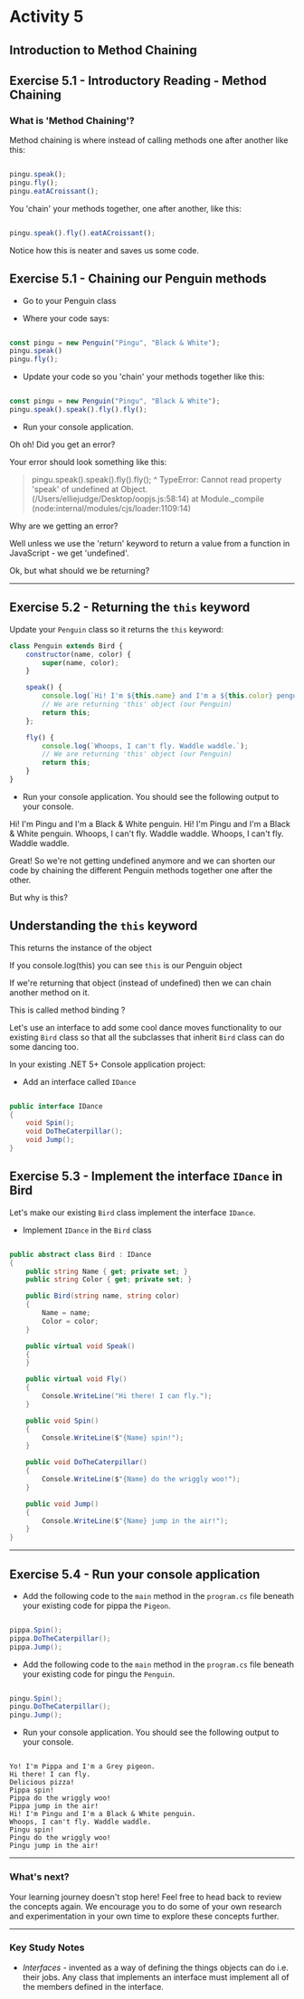# Activity 5
## Introduction to Method Chaining

## Exercise 5.1 - Introductory Reading - Method Chaining

### What is 'Method Chaining'?

Method chaining is where instead of calling methods one after another like this:

```JavaScript

pingu.speak();
pingu.fly();
pingu.eatACroissant();

```

You 'chain' your methods together, one after another, like this:

```JavaScript

pingu.speak().fly().eatACroissant();

```

Notice how this is neater and saves us some code.


## Exercise 5.1 - Chaining our Penguin methods

- Go to your Penguin class 

- Where your code says:

```JavaScript

const pingu = new Penguin("Pingu", "Black & White");
pingu.speak()
pingu.fly();


```

- Update your code so you 'chain' your methods together like this:

```JavaScript

const pingu = new Penguin("Pingu", "Black & White");
pingu.speak().speak().fly().fly();


```

- Run your console application. 

Oh oh! Did you get an error?

Your error should look something like this:


> pingu.speak().speak().fly().fly();
             ^
> TypeError: Cannot read property 'speak' of undefined
>    at Object.<anonymous> (/Users/elliejudge/Desktop/oopjs.js:58:14)
>    at Module._compile (node:internal/modules/cjs/loader:1109:14)


Why are we getting an error?

Well unless we use the 'return' keyword to return a value from a function in JavaScript - we get 'undefined'. 

Ok, but what should we be returning?

---

## Exercise 5.2 - Returning the `this` keyword

Update your `Penguin` class so it returns the `this` keyword:

```JavaScript
class Penguin extends Bird {
    constructor(name, color) {
        super(name, color); 
    }

    speak() {
        console.log(`Hi! I'm ${this.name} and I'm a ${this.color} penguin.`);
        // We are returning 'this' object (our Penguin)
        return this;
    };

    fly() {
        console.log(`Whoops, I can't fly. Waddle waddle.`);
        // We are returning 'this' object (our Penguin)
        return this;
    }
}

```

- Run your console application. You should see the following output to your console.

Hi! I'm Pingu and I'm a Black & White penguin.
Hi! I'm Pingu and I'm a Black & White penguin.
Whoops, I can't fly. Waddle waddle.
Whoops, I can't fly. Waddle waddle.

Great! So we're not getting undefined anymore and we can shorten our code by chaining the different Penguin methods together one after the other. 

But why is this?

## Understanding the `this` keyword

 This returns the instance of the object

 If you console.log(this) you can see `this` is our Penguin object

 If we're returning that object (instead of undefined) then we can chain another method on it.

 This is called method binding ?



















Let's use an interface to add some cool dance moves functionality to our existing `Bird` class so that all the subclasses that inherit `Bird` class can do some dancing too.

In your existing .NET 5+ Console application project:

- Add an interface called `IDance`

```csharp

public interface IDance
{
    void Spin();
    void DoTheCaterpillar();
    void Jump();
}

```

## Exercise 5.3 - Implement the interface `IDance` in Bird

Let's make our existing `Bird` class implement the interface `IDance`.

- Implement `IDance` in the `Bird` class

```csharp

public abstract class Bird : IDance
{
    public string Name { get; private set; }
    public string Color { get; private set; }

    public Bird(string name, string color)
    {
        Name = name;
        Color = color;
    }

    public virtual void Speak() 
    {
    }

    public virtual void Fly() 
    {
        Console.WriteLine("Hi there! I can fly.");
    }

    public void Spin() 
    {
        Console.WriteLine($"{Name} spin!");
    }

    public void DoTheCaterpillar()
    {
        Console.WriteLine($"{Name} do the wriggly woo!");
    }

    public void Jump()
    {
        Console.WriteLine($"{Name} jump in the air!");
    }
}

```

---

## Exercise 5.4 - Run your console application

- Add the following code to the `main` method in the `program.cs` file beneath your existing code for pippa the `Pigeon`.

```csharp

pippa.Spin();
pippa.DoTheCaterpillar();
pippa.Jump();

```

- Add the following code to the `main` method in the `program.cs` file beneath your existing code for pingu the `Penguin`.

```csharp

pingu.Spin();
pingu.DoTheCaterpillar();
pingu.Jump();

```

- Run your console application. You should see the following output to your console.

```

Yo! I'm Pippa and I'm a Grey pigeon.
Hi there! I can fly.
Delicious pizza!
Pippa spin!
Pippa do the wriggly woo!
Pippa jump in the air!
Hi! I'm Pingu and I'm a Black & White penguin.
Whoops, I can't fly. Waddle waddle.
Pingu spin!
Pingu do the wriggly woo!
Pingu jump in the air!

```
---

### What's next?

Your learning journey doesn't stop here! Feel free to head back to review the concepts again. We encourage you to do some of your own research and experimentation in your own time to explore these concepts further.

---

### Key Study Notes

- *Interfaces* - invented as a way of defining the things objects can do i.e. their jobs. Any class that implements an interface must implement all of the members defined in the interface.